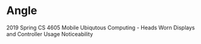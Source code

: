 # Angle
2019 Spring CS 4605 Mobile Ubiqutous Computing - Heads Worn Displays and Controller Usage Noticeability
